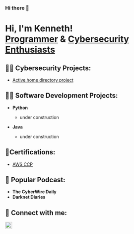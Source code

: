 ### Hi there 👋

<!--
**keyboardandcoffee/keyboardandcoffee** is a ✨ _special_ ✨ repository because its `README.md` (this file) appears on your GitHub profile.

Here are some ideas to get you started:

- 🔭 I’m currently working on ...
- 🌱 I’m currently learning ...
- 👯 I’m looking to collaborate on ...
- 🤔 I’m looking for help with ...
- 💬 Ask me about ...
- 📫 How to reach me: ...
- 😄 Pronouns: ...
- ⚡ Fun fact: ...
-->

<h1>Hi, I'm Kenneth! <br/><a href="https://github.com/keyboardandcoffee">Programmer</a> & <a href="https://www.github.com/keyboardandcoffee">Cybersecurity Enthusiasts</a></h1>

<h2>👨‍💻 Cybersecurity Projects:</h2>


- [Active home directory project](google.com)
 

<h2>👨‍💻 Software Development Projects:</h2>

- <b>Python</b>
  - under construction

- <b>Java</b>
  - under construction


<h2>📜Certifications:</h2>

- [AWS CCP](https://www.credly.com/badges/be474b9f-d253-403a-969d-cef2a9b8725c/public_url)

<h2>📱 Popular Podcast:</h2>

- <b>The CyberWire Daily</b>
- <b>Darknet Diaries</b>

<h2> 🤳 Connect with me:</h2>

[<img align="left" alt="JoshMadakor | LinkedIn" width="22px" src="https://cdn.jsdelivr.net/npm/simple-icons@v3/icons/linkedin.svg" />][linkedin]

[linkedin]: https://linkedin.com/in/kenneth-nolley-jr-a61236a8

<!--
Here are some ideas to get you started:

- 🔭 I’m currently working on ...
- 🌱 I’m currently learning ...
- 👯 I’m looking to collaborate on ...
- 🤔 I’m looking for help with ...
- 💬 Ask me about ...
- 📫 How to reach me: ...
- 😄 Pronouns: ...
- ⚡ Fun fact: ...
-->
